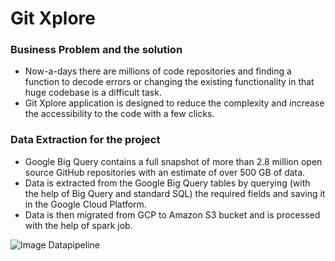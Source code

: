 # Git Xplore

### Business Problem and the solution
- Now-a-days there are millions of code repositories and finding a function to decode errors or changing the existing functionality  in that huge codebase is a difficult task.
- Git Xplore application is designed to reduce the complexity and increase the accessibility to the code with a few clicks.

### Data Extraction for the project
- Google Big Query contains a full snapshot of more than 2.8 million open source GitHub repositories with an estimate of over 500 GB of data.
- Data is extracted from the Google Big Query tables by querying (with the help of Big Query and standard SQL) the required fields and saving it in the Google Cloud Platform.
- Data is then migrated from GCP to Amazon S3 bucket and is processed with the help of spark job.

![Image Datapipeline](https://octodex.github.com/images/pipeline.png)
